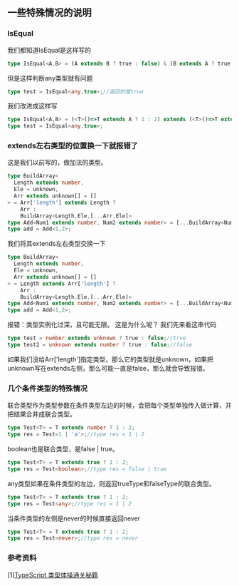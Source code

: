 ## 一些特殊情况的说明

### IsEqual
我们都知道IsEqual是这样写的
```ts
type IsEqual<A,B> = (A extends B ? true : false) & (B extends A ? true : false);
```
但是这样判断any类型就有问题
```ts
type test = IsEqual<any,true>;//返回的是true
```
我们改进成这样写
```ts
type IsEqual<A,B> = (<T>()=>T extends A ? 1 : 2) extends (<T>()=>T extends B ? 1 : 2) ? true : false;
type test = IsEqual<any,true>;
```

### extends左右类型的位置换一下就报错了
这是我们以前写的，做加法的类型。
```ts
type BuildArray<
  Length extends number,
  Ele = unknown,
  Arr extends unknown[] = []
> = Arr['length'] extends Length ?
    Arr :
    BuildArray<Length,Ele,[...Arr,Ele]>
type Add<Num1 extends number, Num2 extends number> = [...BuildArray<Num1>,...BuildArray<Num2>]['length'];
type add = Add<1,2>;
```
我们将其extends左右类型交换一下
```ts
type BuildArray<
  Length extends number,
  Ele = unknown,
  Arr extends unknown[] = []
> = Length extends Arr['length'] ?
    Arr :
    BuildArray<Length,Ele,[...Arr,Ele]>
type Add<Num1 extends number, Num2 extends number> = [...BuildArray<Num1>,...BuildArray<Num2>]['length'];
type add = Add<1,2>;
```
报错：类型实例化过深，且可能无限。
这是为什么呢？
我们先来看这串代码
```ts
type test = number extends unknown ? true : false;//true
type test2 = unknown extends number ? true : false;//false
```
如果我们没给Arr['length']指定类型，那么它的类型就是unknown，如果把unknown写在extends左侧，那么可能一直是false，那么就会导致报错。

### 几个条件类型的特殊情况
联合类型作为类型参数在条件类型左边的时候，会把每个类型单独传入做计算，并把结果合并成联合类型。
```ts
type Test<T> = T extends number ? 1 : 2;
type res = Test<1 | 'a'>;//type res = 1 | 2
```

boolean也是联合类型，是false | true。
```ts
type Test<T> = T extends true ? 1 : 2;
type res = Test<boolean>;//type res = false | true
```

any类型如果在条件类型的左边，则返回trueType和falseType的联合类型。
```ts
type Test<T> = T extends true ? 1 : 2;
type res = Test<any>;//type res = 1 | 2
```

当条件类型的左侧是never的时候直接返回never
```ts
type Test<T> = T extends true ? 1 : 2;
type res = Test<never>;//type res = never
```

### 参考资料
[1][TypeScript 类型体操通关秘籍](https://juejin.cn/book/7047524421182947366?enter_from=course_center)